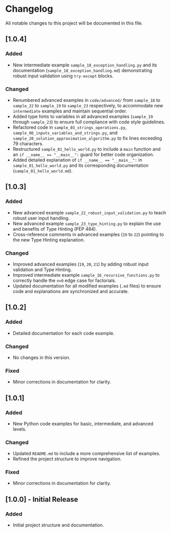 # Changelog

All notable changes to this project will be documented in this file.

## [1.0.4]

### Added

- New intermediate example `sample_18_exception_handling.py` and its documentation (`sample_18_exception_handling.md`) demonstrating robust input validation using `try-except` blocks.

### Changed

- Renumbered advanced examples in `code/advanced/` from `sample_18` to `sample_22` to `sample_19` to `sample_23` respectively, to accommodate new `intermediate` examples and maintain sequential order.
- Added type hints to variables in all advanced examples (`sample_19` through `sample_23`) to ensure full compliance with code style guidelines.
- Refactored code in `sample_03_strings_operations.py`, `sample_06_inputs_variables_and_strings.py`, and `sample_20_solution_approximation_algorithm.py` to fix lines exceeding 79 characters.
- Restructured `sample_01_hello_world.py` to include a `main` function and an `if __name__ == "__main__":` guard for better code organization.
- Added detailed explanation of `if __name__ == "__main__":` in `sample_01_hello_world.py` and its corresponding documentation (`sample_01_hello_world.md`).

## [1.0.3]

### Added

- New advanced example `sample_22_robust_input_validation.py` to teach robust user input handling.
- New advanced example `sample_23_type_hinting.py` to explain the use and benefits of Type Hinting (PEP 484).
- Cross-reference comments in advanced examples (`19` to `22`) pointing to the new Type Hinting explanation.

### Changed

- Improved advanced examples (`19`, `20`, `21`) by adding robust input validation and Type Hinting.
- Improved intermediate example `sample_16_recursive_functions.py` to correctly handle the `n=0` edge case for factorials.
- Updated documentation for all modified examples (`.md` files) to ensure code and explanations are synchronized and accurate.

## [1.0.2]

### Added

- Detailed documentation for each code example.

### Changed

- No changes in this version.

### Fixed

- Minor corrections in documentation for clarity.

## [1.0.1]

### Added

- New Python code examples for basic, intermediate, and advanced levels.

### Changed

- Updated `README.md` to include a more comprehensive list of examples.
- Refined the project structure to improve navigation.

### Fixed

- Minor corrections in documentation for clarity.

## [1.0.0] - Initial Release

### Added

- Initial project structure and documentation.
